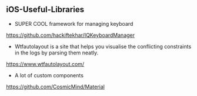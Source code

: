 ## iOS-Useful-Libraries

  - SUPER COOL framework for managing keyboard

  https://github.com/hackiftekhar/IQKeyboardManager
  
  -  Wtfautolayout is a site that helps you visualise the conflicting constraints in the logs by parsing them neatly.
  
  https://www.wtfautolayout.com/

  - A lot of custom components

  https://github.com/CosmicMind/Material
